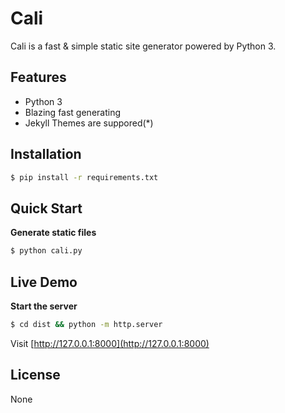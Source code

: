 # Cali

Cali is a fast & simple static site generator powered by Python 3.

## Features

- Python 3
- Blazing fast generating
- Jekyll Themes are suppored(\*)

## Installation

``` bash
$ pip install -r requirements.txt
```

## Quick Start

**Generate static files**

``` bash
$ python cali.py
```

## Live Demo

**Start the server**

``` bash
$ cd dist && python -m http.server
```

Visit [http://127.0.0.1:8000](http://127.0.0.1:8000)

## License

None

